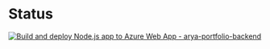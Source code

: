 # Status

[![Build and deploy Node.js app to Azure Web App - arya-portfolio-backend](https://github.com/shashwat0313/arya-portfolio-backend/actions/workflows/master_arya-portfolio-backend.yml/badge.svg?branch=master)](https://github.com/shashwat0313/arya-portfolio-backend/actions/workflows/master_arya-portfolio-backend.yml)
